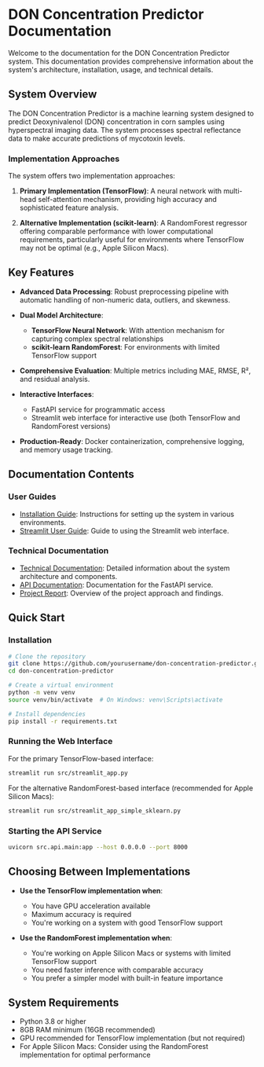 # DON Concentration Predictor Documentation

Welcome to the documentation for the DON Concentration Predictor system. This documentation provides comprehensive information about the system's architecture, installation, usage, and technical details.

## System Overview

The DON Concentration Predictor is a machine learning system designed to predict Deoxynivalenol (DON) concentration in corn samples using hyperspectral imaging data. The system processes spectral reflectance data to make accurate predictions of mycotoxin levels.

### Implementation Approaches

The system offers two implementation approaches:

1. **Primary Implementation (TensorFlow)**: A neural network with multi-head self-attention mechanism, providing high accuracy and sophisticated feature analysis.

2. **Alternative Implementation (scikit-learn)**: A RandomForest regressor offering comparable performance with lower computational requirements, particularly useful for environments where TensorFlow may not be optimal (e.g., Apple Silicon Macs).

## Key Features

- **Advanced Data Processing**: Robust preprocessing pipeline with automatic handling of non-numeric data, outliers, and skewness.

- **Dual Model Architecture**:
  - **TensorFlow Neural Network**: With attention mechanism for capturing complex spectral relationships
  - **scikit-learn RandomForest**: For environments with limited TensorFlow support

- **Comprehensive Evaluation**: Multiple metrics including MAE, RMSE, R², and residual analysis.

- **Interactive Interfaces**: 
  - FastAPI service for programmatic access
  - Streamlit web interface for interactive use (both TensorFlow and RandomForest versions)

- **Production-Ready**: Docker containerization, comprehensive logging, and memory usage tracking.

## Documentation Contents

### User Guides

- [Installation Guide](installation_guide.md): Instructions for setting up the system in various environments.
- [Streamlit User Guide](streamlit_user_guide.md): Guide to using the Streamlit web interface.

### Technical Documentation

- [Technical Documentation](technical_documentation.md): Detailed information about the system architecture and components.
- [API Documentation](api_documentation.md): Documentation for the FastAPI service.
- [Project Report](project_report.md): Overview of the project approach and findings.

## Quick Start

### Installation

```bash
# Clone the repository
git clone https://github.com/yourusername/don-concentration-predictor.git
cd don-concentration-predictor

# Create a virtual environment
python -m venv venv
source venv/bin/activate  # On Windows: venv\Scripts\activate

# Install dependencies
pip install -r requirements.txt
```

### Running the Web Interface

For the primary TensorFlow-based interface:

```bash
streamlit run src/streamlit_app.py
```

For the alternative RandomForest-based interface (recommended for Apple Silicon Macs):

```bash
streamlit run src/streamlit_app_simple_sklearn.py
```

### Starting the API Service

```bash
uvicorn src.api.main:app --host 0.0.0.0 --port 8000
```

## Choosing Between Implementations

- **Use the TensorFlow implementation when**:
  - You have GPU acceleration available
  - Maximum accuracy is required
  - You're working on a system with good TensorFlow support

- **Use the RandomForest implementation when**:
  - You're working on Apple Silicon Macs or systems with limited TensorFlow support
  - You need faster inference with comparable accuracy
  - You prefer a simpler model with built-in feature importance

## System Requirements

- Python 3.8 or higher
- 8GB RAM minimum (16GB recommended)
- GPU recommended for TensorFlow implementation (but not required)
- For Apple Silicon Macs: Consider using the RandomForest implementation for optimal performance
